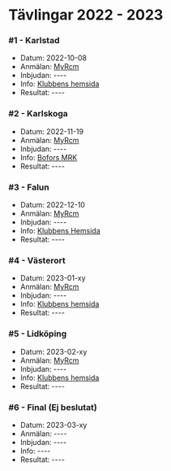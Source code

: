 # Tävlingar 2022 - 2023

### #1 - Karlstad
* Datum: 2022-10-08
* Anmälan: [MyRcm](https://www.myrcm.ch)
* Inbjudan: ----
* Info: [Klubbens hemsida](https://idrottonline.se/KarlstadMiniracingMHFUngdom-Bilsport)
* Resultat: ----

### #2 - Karlskoga
* Datum: 2022-11-19
* Anmälan: [MyRcm](https://www.myrcm.ch)
* Inbjudan: ----
* Info: [Bofors MRK](http://www.boforsmrk.se/)
* Resultat: ----

### #3 - Falun
* Datum: 2022-12-10
* Anmälan: [MyRcm](https://www.myrcm.ch)
* Inbjudan: ----
* Info: [Klubbens Hemsida](https://idrottonline.se/SMKDalaFalun-Bilsport)
* Resultat: ----

### #4 - Västerort
* Datum: 2023-01-xy
* Anmälan: [MyRcm](https://www.myrcm.ch)
* Inbjudan: ----
* Info: [Klubbens hemsida](www.vrcsk.se/)
* Resultat: ----

### #5 - Lidköping
* Datum: 2023-02-xy
* Anmälan: [MyRcm](https://www.myrcm.ch)
* Inbjudan: ----
* Info: [Klubbens hemsida](https://www.lrck.se/)
* Resultat: ----

### #6 - Final (Ej beslutat)
* Datum: 2023-03-xy
* Anmälan: ----
* Inbjudan: ----
* Info: ----
* Resultat: ----
